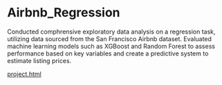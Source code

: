 # Airbnb_Regression

Conducted comphrensive exploratory data analysis on a regression task, utilizing data sourced from the San Francisco Airbnb dataset. Evaluated machine learning models such as XGBoost and Random Forest to assess performance based on key variables and create a predictive system to estimate listing prices. 

[project.html](https://htmlpreview.github.io/?file:///Users/kaitlin/Desktop/131_FinalProject/131FinalProject.html)
